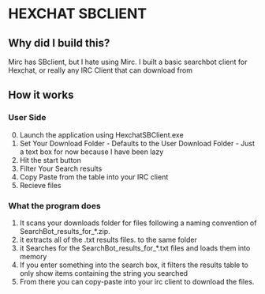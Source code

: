 # HEXCHAT SBCLIENT

## Why did I build this? 
Mirc has SBclient, but I hate using Mirc. I built a basic searchbot client for Hexchat,
or really any IRC Client that can download from 


## How it works 

### User Side 
0. Launch the application using HexchatSBClient.exe
1. Set Your Download Folder - Defaults to the User Download Folder - Just a text box for now because I have been lazy 
2. Hit the start button 
3. Filter Your Search results 
4. Copy Paste from the table into your IRC client
5. Recieve files 

### What the program does 

1. It scans your downloads folder for files following a naming convention of SearchBot_results_for_*.zip. 
2.  it extracts all of the .txt results files. to the same folder 
3.  it Searches for the SearchBot_results_for_*.txt files and loads them into memory 
4.  If you enter something into the search box, it filters the results table to only show items containing the string you searched 
5.  From there you can copy-paste into your irc client to download the files.